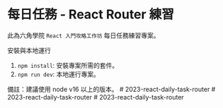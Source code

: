 # 每日任務 - React Router 練習
此為六角學院 `React 入門攻略工作坊` 每日任務練習專案。

安裝與本地運行
1. `npm install`: 安裝專案所需的套件。
2. `npm run dev`: 本地運行專案。

備註：建議使用 node v16 以上的版本。
#   2 0 2 3 - r e a c t - d a i l y - t a s k - r o u t e r  
 #   2 0 2 3 - r e a c t - d a i l y - t a s k - r o u t e r  
 #   2 0 2 3 - r e a c t - d a i l y - t a s k - r o u t e r  
 